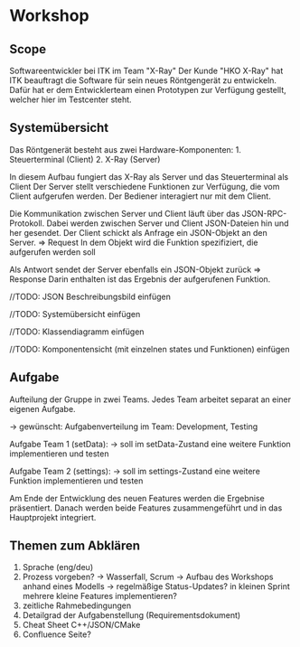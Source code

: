 # Workshop 

## Scope

Softwareentwickler bei ITK im Team "X-Ray"
Der Kunde "HKO X-Ray" hat ITK beauftragt die Software für sein neues Röntgengerät zu entwickeln. Dafür hat er dem Entwicklerteam einen Prototypen zur Verfügung gestellt, welcher hier im Testcenter steht.

## Systemübersicht

Das Röntgenerät besteht aus zwei Hardware-Komponenten:
    1. Steuerterminal (Client)
    2. X-Ray (Server)

In diesem Aufbau fungiert das X-Ray als Server und das Steuerterminal als Client
Der Server stellt verschiedene Funktionen zur Verfügung, die vom Client aufgerufen werden. Der Bediener interagiert nur mit dem Client.

Die Kommunikation zwischen Server und Client läuft über das JSON-RPC-Protokoll. 
Dabei werden zwischen Server und Client JSON-Dateien hin und her gesendet.
Der Client schickt als Anfrage ein JSON-Objekt an den Server. => Request
In dem Objekt wird die Funktion spezifiziert, die aufgerufen werden soll

Als Antwort sendet der Server ebenfalls ein JSON-Objekt zurück => Response
Darin enthalten ist das Ergebnis der aufgerufenen Funktion.

//TODO: JSON Beschreibungsbild einfügen 

//TODO: Systemübersicht einfügen

//TODO: Klassendiagramm einfügen

//TODO: Komponentensicht (mit einzelnen states und Funktionen) einfügen


## Aufgabe
Aufteilung der Gruppe in zwei Teams.
Jedes Team arbeitet separat an einer eigenen Aufgabe.

-> gewünscht: Aufgabenverteilung im Team: Development, Testing

Aufgabe Team 1 (setData):
-> soll im setData-Zustand eine weitere Funktion implementieren und testen

Aufgabe Team 2 (settings):
-> soll im settings-Zustand eine weitere Funktion implementieren und testen

Am Ende der Entwicklung des neuen Features werden die Ergebnise präsentiert. Danach werden beide Features zusammengeführt und in das Hauptprojekt integriert.

## Themen zum Abklären
1. Sprache (eng/deu)
2. Prozess vorgeben?
    -> Wasserfall, Scrum
    -> Aufbau des Workshops anhand eines Modells
    -> regelmäßige Status-Updates? in kleinen Sprint mehrere kleine Features implementieren?
3. zeitliche Rahmebedingungen
4. Detailgrad der Aufgabenstellung (Requirementsdokument)
5. Cheat Sheet C++/JSON/CMake
6. Confluence Seite?
